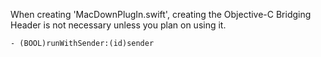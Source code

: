 When creating 'MacDownPlugIn.swift', creating the Objective-C Bridging Header is not necessary unless you plan on using it.

`- (BOOL)runWithSender:(id)sender`